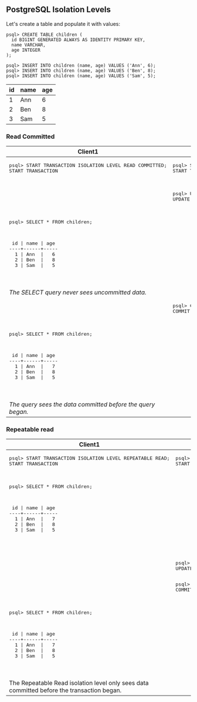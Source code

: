 ## PostgreSQL Isolation Levels

Let's create a table and populate it with values:

```
psql> CREATE TABLE children (  
  id BIGINT GENERATED ALWAYS AS IDENTITY PRIMARY KEY,  
  name VARCHAR,  
  age INTEGER  
);

psql> INSERT INTO children (name, age) VALUES ('Ann', 6);   
psql> INSERT INTO children (name, age) VALUES ('Ben', 8);
psql> INSERT INTO children (name, age) VALUES ('Sam', 5);
```
  
| id      | name | age |
| ----------- | ----------- | ----------- |
|1|Ann|6|
|2|Ben|8|  
|3|Sam|5| 


### Read Committed

<table>
  <thead>
    <th>Client1</th>
    <th>Client2</th>
  </thead>
  <tbody>
  <tr>
    <td>
      <pre>
psql> START TRANSACTION ISOLATION LEVEL READ COMMITTED;
START TRANSACTION
      </pre>
    </td>
    <td>
      <pre>
psql> START TRANSACTION;
START TRANSACTION
      </pre>
    </td>
  </tr>
  <tr>
    <td></td>
    <td>
      <pre>
psql> UPDATE children SET age=7 WHERE name='Ann';
UPDATE 1
      </pre>
    </td>
  </tr>
  <tr>
    <td>
      <pre>
psql> SELECT * FROM children;

<p>
 id | name | age
----+------+-----
  1 | Ann  |   6
  2 | Ben  |   8
  3 | Sam  |   5
</p>
    </pre>
    <i>The SELECT query never sees uncommitted data.</i>
    </td>
    <td></td>
  </tr>
  <tr>
    <td></td>
    <td>
      <pre>
psql> COMMIT;
COMMIT
      </pre>
    </td>
  </tr>
  <tr>
    <td>
      <pre>
psql> SELECT * FROM children;

<p>
 id | name | age
----+------+-----
  1 | Ann  |   7
  2 | Ben  |   8
  3 | Sam  |   5
</p>
    </pre>
    <i>The query sees the data committed before the query began.</i>
    </td>
    <td></td>
  </tr>
  </tbody>
</table>

### Repeatable read

<table>
  <thead>
    <th>Client1</th>
    <th>Client2</th>
  </thead>
  <tbody>
  <tr>
    <td>
      <pre>
psql> START TRANSACTION ISOLATION LEVEL REPEATABLE READ;
START TRANSACTION
      </pre>
    </td>
    <td>
      <pre>
psql> START TRANSACTION;
START TRANSACTION
      </pre>
    </td>
  </tr>
  <tr>
    <td>
        <pre>
psql> SELECT * FROM children;

<p>
 id | name | age
----+------+-----
  1 | Ann  |   7
  2 | Ben  |   8
  3 | Sam  |   5
</p>
    </pre>
    </td>
    <td></td>
  </tr>
    <td></td>
    <td>
      <pre>
psql> UPDATE children SET age=12 WHERE name='Ben';
UPDATE 1
      </pre>
      <pre>
psql> COMMIT;
COMMIT
      </pre>
    </td>
  </tr>
  <tr>
    <td>
      <pre>
psql> SELECT * FROM children;

<p>
 id | name | age
----+------+-----
  1 | Ann  |   7
  2 | Ben  |   8
  3 | Sam  |   5
</p>
    </pre>
      The Repeatable Read isolation level only sees data committed before the transaction began.
    </td>
    <td></td>
  </tr>
  </tbody>
</table>
